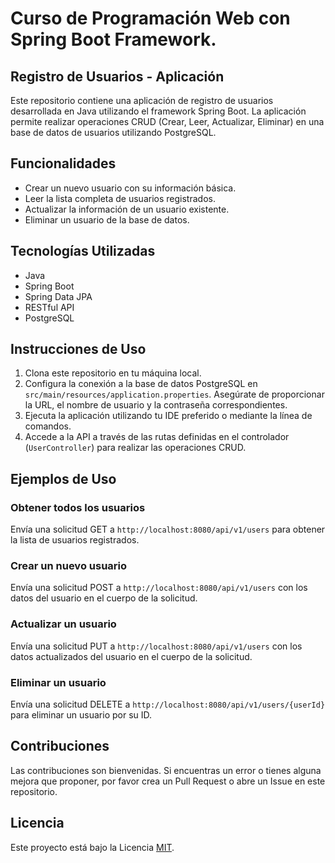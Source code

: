 # Curso de Programación Web con Spring Boot Framework.

## Registro de Usuarios - Aplicación

Este repositorio contiene una aplicación de registro de usuarios desarrollada en Java utilizando el framework Spring Boot. La aplicación permite realizar operaciones CRUD (Crear, Leer, Actualizar, Eliminar) en una base de datos de usuarios utilizando PostgreSQL.

## Funcionalidades

- Crear un nuevo usuario con su información básica.
- Leer la lista completa de usuarios registrados.
- Actualizar la información de un usuario existente.
- Eliminar un usuario de la base de datos.

## Tecnologías Utilizadas

- Java
- Spring Boot
- Spring Data JPA
- RESTful API
- PostgreSQL

## Instrucciones de Uso

1. Clona este repositorio en tu máquina local.
2. Configura la conexión a la base de datos PostgreSQL en `src/main/resources/application.properties`. Asegúrate de proporcionar la URL, el nombre de usuario y la contraseña correspondientes.
3. Ejecuta la aplicación utilizando tu IDE preferido o mediante la línea de comandos.
4. Accede a la API a través de las rutas definidas en el controlador (`UserController`) para realizar las operaciones CRUD.

## Ejemplos de Uso

### Obtener todos los usuarios

Envía una solicitud GET a `http://localhost:8080/api/v1/users` para obtener la lista de usuarios registrados.

### Crear un nuevo usuario

Envía una solicitud POST a `http://localhost:8080/api/v1/users` con los datos del usuario en el cuerpo de la solicitud.

### Actualizar un usuario

Envía una solicitud PUT a `http://localhost:8080/api/v1/users` con los datos actualizados del usuario en el cuerpo de la solicitud.

### Eliminar un usuario

Envía una solicitud DELETE a `http://localhost:8080/api/v1/users/{userId}` para eliminar un usuario por su ID.

## Contribuciones

Las contribuciones son bienvenidas. Si encuentras un error o tienes alguna mejora que proponer, por favor crea un Pull Request o abre un Issue en este repositorio.

## Licencia

Este proyecto está bajo la Licencia [MIT](LICENSE).